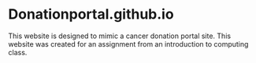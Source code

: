 # Donationportal.github.io

This website is designed to mimic a cancer donation portal site.
This website was created for an assignment from an introduction to computing class.

